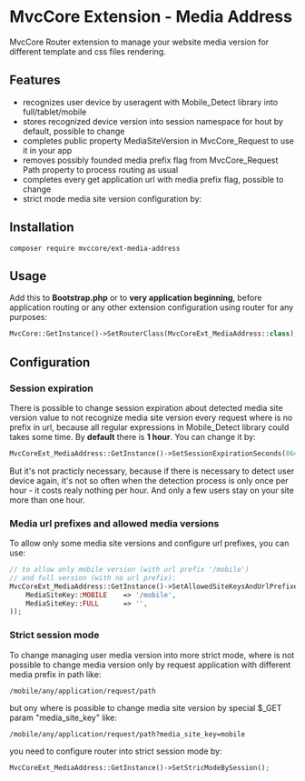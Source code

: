 # MvcCore Extension - Media Address
MvcCore Router extension to manage your website media version for different 
template and css files rendering.

## Features
- recognizes user device by useragent with Mobile_Detect library into full/tablet/mobile
- stores recognized device version into session namespace for hout by default, possible to change
- completes public property MediaSiteVersion in MvcCore_Request to use it in your app
- removes possibly founded media prefix flag from MvcCore_Request Path property to 
  process routing as usual
- completes every get application url with media prefix flag, possible to change
- strict mode media site version configuration by:


## Installation
```shell
composer require mvccore/ext-media-address
```

## Usage
Add this to **Bootstrap.php** or to **very application beginning**, 
before application routing or any other extension configuration
using router for any purposes:
```php
MvcCore::GetInstance()->SetRouterClass(MvcCoreExt_MediaAddress::class);
```

## Configuration

### Session expiration
There is possible to change session expiration about detected media
site version value to not recognize media site version every request
where is no prefix in url, because all regular expressions in Mobile_Detect
library could takes some time. By **default** there is **1 hour**. 
You can change it by:
```php
MvcCoreExt_MediaAddress::GetInstance()->SetSessionExpirationSeconds(86400); // day
```
But it's not practicly necessary, because if there is necessary to detect
user device again, it's not so often when the detection process is only 
once per hour - it costs realy nothing per hour. And only a few users stay
on your site more than one hour.

### Media url prefixes and allowed media versions
To allow only some media site versions and configure url prefixes, you can use:
```php
// to allow only mobile version (with url prefix '/mobile') 
// and full version (with no url prefix):
MvcCoreExt_MediaAddress::GetInstance()->SetAllowedSiteKeysAndUrlPrefixes(array(
	MediaSiteKey::MOBILE	=> '/mobile',
	MediaSiteKey::FULL		=> '',
));
```

### Strict session mode
To change managing user media version into more strict mode,
where is not possible to change media version only by request 
application with different media prefix in path like:
```
/mobile/any/application/request/path
```
but ony where is possible to change media site version by 
special $_GET param "media_site_key" like:
```
/mobile/any/application/request/path?media_site_key=mobile
```
you need to configure router into strict session mode by:
```php
MvcCoreExt_MediaAddress::GetInstance()->SetStricModeBySession();
```